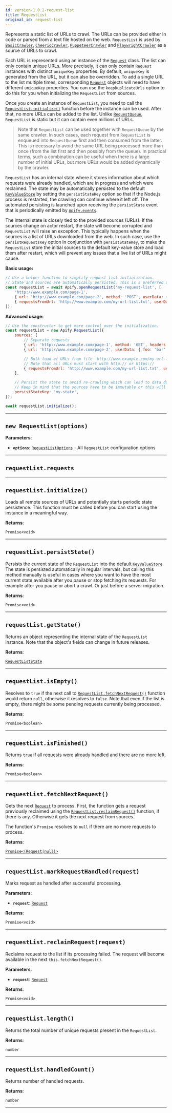 ```yaml
---
id: version-1.0.2-request-list
title: RequestList
original_id: request-list
---
```


<a name="requestlist"></a>

Represents a static list of URLs to crawl. The URLs can be provided either in code or parsed from a text file hosted on the web. `RequestList` is used
by [`BasicCrawler`](../api/basic-crawler), [`CheerioCrawler`](../api/cheerio-crawler), [`PuppeteerCrawler`](../api/puppeteer-crawler) and
[`PlaywrightCrawler`](../api/playwright-crawler) as a source of URLs to crawl.

Each URL is represented using an instance of the [`Request`](../api/request) class. The list can only contain unique URLs. More precisely, it can only
contain `Request` instances with distinct `uniqueKey` properties. By default, `uniqueKey` is generated from the URL, but it can also be overridden. To
add a single URL to the list multiple times, corresponding [`Request`](../api/request) objects will need to have different `uniqueKey` properties. You
can use the `keepDuplicateUrls` option to do this for you when initializing the `RequestList` from sources.

Once you create an instance of `RequestList`, you need to call the [`RequestList.initialize()`](../api/request-list#initialize) function before the
instance can be used. After that, no more URLs can be added to the list. Unlike [`RequestQueue`](../api/request-queue), `RequestList` is static but it
can contain even millions of URLs.

> Note that `RequestList` can be used together with `RequestQueue` by the same crawler. In such cases, each request from `RequestList` is enqueued
> into `RequestQueue` first and then consumed from the latter. This is necessary to avoid the same URL being processed more than once (from the list
> first and then possibly from the queue). In practical terms, such a combination can be useful when there is a large number of initial URLs, but more
> URLs would be added dynamically by the crawler.

`RequestList` has an internal state where it stores information about which requests were already handled, which are in progress and which were
reclaimed. The state may be automatically persisted to the default [`KeyValueStore`](../api/key-value-store) by setting the `persistStateKey` option
so that if the Node.js process is restarted, the crawling can continue where it left off. The automated persisting is launched upon receiving the
`persistState` event that is periodically emitted by [`Apify.events`](../api/apify#events).

The internal state is closely tied to the provided sources (URLs). If the sources change on actor restart, the state will become corrupted and
`RequestList` will raise an exception. This typically happens when the sources is a list of URLs downloaded from the web. In such case, use the
`persistRequestsKey` option in conjunction with `persistStateKey`, to make the `RequestList` store the initial sources to the default key-value store
and load them after restart, which will prevent any issues that a live list of URLs might cause.

**Basic usage:**

```javascript
// Use a helper function to simplify request list initialization.
// State and sources are automatically persisted. This is a preferred usage.
const requestList = await Apify.openRequestList('my-request-list', [
    'http://www.example.com/page-1',
    { url: 'http://www.example.com/page-2', method: 'POST', userData: { foo: 'bar' } },
    { requestsFromUrl: 'http://www.example.com/my-url-list.txt', userData: { isFromUrl: true } },
]);
```

**Advanced usage:**

```javascript
// Use the constructor to get more control over the initialization.
const requestList = new Apify.RequestList({
    sources: [
        // Separate requests
        { url: 'http://www.example.com/page-1', method: 'GET', headers: { ... } },
        { url: 'http://www.example.com/page-2', userData: { foo: 'bar' }},

        // Bulk load of URLs from file `http://www.example.com/my-url-list.txt`
        // Note that all URLs must start with http:// or https://
        { requestsFromUrl: 'http://www.example.com/my-url-list.txt', userData: { isFromUrl: true } },
    ],

    // Persist the state to avoid re-crawling which can lead to data duplications.
    // Keep in mind that the sources have to be immutable or this will throw an error.
    persistStateKey: 'my-state',
});

await requestList.initialize();
```

---

<a name="exports.requestlist"></a>

## `new RequestList(options)`

**Parameters**:

-   **`options`**: [`RequestListOptions`](../typedefs/request-list-options) - All `RequestList` configuration options

---

<a name="requests"></a>

## `requestList.requests`

---

<a name="initialize"></a>

## `requestList.initialize()`

Loads all remote sources of URLs and potentially starts periodic state persistence. This function must be called before you can start using the
instance in a meaningful way.

**Returns**:

`Promise<void>`

---

<a name="persiststate"></a>

## `requestList.persistState()`

Persists the current state of the `RequestList` into the default [`KeyValueStore`](../api/key-value-store). The state is persisted automatically in
regular intervals, but calling this method manually is useful in cases where you want to have the most current state available after you pause or stop
fetching its requests. For example after you pause or abort a crawl. Or just before a server migration.

**Returns**:

`Promise<void>`

---

<a name="getstate"></a>

## `requestList.getState()`

Returns an object representing the internal state of the `RequestList` instance. Note that the object's fields can change in future releases.

**Returns**:

[`RequestListState`](../typedefs/request-list-state)

---

<a name="isempty"></a>

## `requestList.isEmpty()`

Resolves to `true` if the next call to [`RequestList.fetchNextRequest()`](../api/request-list#fetchnextrequest) function would return `null`,
otherwise it resolves to `false`. Note that even if the list is empty, there might be some pending requests currently being processed.

**Returns**:

`Promise<boolean>`

---

<a name="isfinished"></a>

## `requestList.isFinished()`

Returns `true` if all requests were already handled and there are no more left.

**Returns**:

`Promise<boolean>`

---

<a name="fetchnextrequest"></a>

## `requestList.fetchNextRequest()`

Gets the next [`Request`](../api/request) to process. First, the function gets a request previously reclaimed using the
[`RequestList.reclaimRequest()`](../api/request-list#reclaimrequest) function, if there is any. Otherwise it gets the next request from sources.

The function's `Promise` resolves to `null` if there are no more requests to process.

**Returns**:

[`Promise<(Request|null)>`](../api/request)

---

<a name="markrequesthandled"></a>

## `requestList.markRequestHandled(request)`

Marks request as handled after successful processing.

**Parameters**:

-   **`request`**: [`Request`](../api/request)

**Returns**:

`Promise<void>`

---

<a name="reclaimrequest"></a>

## `requestList.reclaimRequest(request)`

Reclaims request to the list if its processing failed. The request will become available in the next `this.fetchNextRequest()`.

**Parameters**:

-   **`request`**: [`Request`](../api/request)

**Returns**:

`Promise<void>`

---

<a name="length"></a>

## `requestList.length()`

Returns the total number of unique requests present in the `RequestList`.

**Returns**:

`number`

---

<a name="handledcount"></a>

## `requestList.handledCount()`

Returns number of handled requests.

**Returns**:

`number`

---
